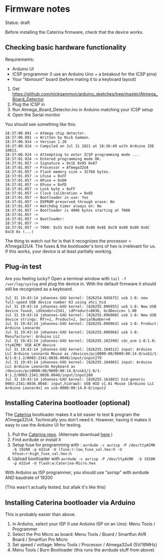 # Firmware notes

Status: draft

Before installing the Caterina firmware, check that the device works.

## Checking basic hardware functionality

Requirements:

* Arduino UI
* ICSP programmer (I use an Arduino Uno + a breakout for the ICSP pins)
* Your "kbmount" board (before mating it to a keyboard layout)

1. Get https://github.com/nickgammon/arduino_sketches/tree/master/Atmega_Board_Detector
2. Plug the ICSP in 
3. Run Atmega_Board_Detector.ino in Arduino matching your ICSP setup
4. Open the Serial monitor

You should see something like this:

```
18:37:00.891 -> Atmega chip detector.
18:37:00.891 -> Written by Nick Gammon.
18:37:00.924 -> Version 1.20
18:37:00.924 -> Compiled on Jul 31 2021 at 18:36:49 with Arduino IDE 10813.
18:37:00.924 -> Attempting to enter ICSP programming mode ...
18:37:01.024 -> Entered programming mode OK.
18:37:01.057 -> Signature = 0x1E 0x95 0x87 
18:37:01.057 -> Processor = ATmega32U4
18:37:01.057 -> Flash memory size = 32768 bytes.
18:37:01.057 -> LFuse = 0xFF 
18:37:01.057 -> HFuse = 0xD8 
18:37:01.057 -> EFuse = 0xFD 
18:37:01.057 -> Lock byte = 0xFF 
18:37:01.057 -> Clock calibration = 0x6D 
18:37:01.057 -> Bootloader in use: Yes
18:37:01.057 -> EEPROM preserved through erase: No
18:37:01.057 -> Watchdog timer always on: No
18:37:01.057 -> Bootloader is 4096 bytes starting at 7000
18:37:01.057 -> 
18:37:01.057 -> Bootloader:
18:37:01.057 -> 
18:37:01.057 -> 7000: 0x55 0xC0 0x00 0x00 0x6E 0xC0 0x00 0x00 0x6C 0xC0 0x (...)
```

The thing to watch out for is that it recognizes the processor = ATmega32U4. 
The fuses & the bootloader's tons of hex is irrelevant for us.
If this works, your device is at least partially working.

## Plug-in test

Are you feeling lucky? Open a terminal window with `tail -f /var/log/syslog` and plug the device in.
With the default firmware it should still be recognized as a keyboard.

```
Jul 31 19:43:14 johannes-GXU kernel: [826254.945675] usb 1-8: new full-speed USB device number 63 using xhci_hcd
Jul 31 19:43:14 johannes-GXU kernel: [826255.096955] usb 1-8: New USB device found, idVendor=2341, idProduct=8036, bcdDevice= 1.00
Jul 31 19:43:14 johannes-GXU kernel: [826255.096960] usb 1-8: New USB device strings: Mfr=1, Product=2, SerialNumber=0
Jul 31 19:43:14 johannes-GXU kernel: [826255.096963] usb 1-8: Product: Arduino Leonardo
Jul 31 19:43:14 johannes-GXU kernel: [826255.096966] usb 1-8: Manufacturer: Arduino LLC
Jul 31 19:43:14 johannes-GXU kernel: [826255.102399] cdc_acm 1-8:1.0: ttyACM0: USB ACM device
Jul 31 19:43:14 johannes-GXU kernel: [826255.104512] input: Arduino LLC Arduino Leonardo Mouse as /devices/pci0000:00/0000:00:14.0/usb1/1-8/1-8:1.2/0003:2341:8036.0048/input/input279
Jul 31 19:43:14 johannes-GXU kernel: [826255.104965] input: Arduino LLC Arduino Leonardo Keyboard as /devices/pci0000:00/0000:00:14.0/usb1/1-8/1-8:1.2/0003:2341:8036.0048/input/input280
Jul 31 19:43:14 johannes-GXU kernel: [826255.161883] hid-generic 0003:2341:8036.0048: input,hidraw5: USB HID v1.01 Mouse [Arduino LLC Arduino Leonardo] on usb-0000:00:14.0-8/input2
```

## Installing Caterina bootloader (optional)

The [Caterina](https://github.com/adafruit/Caterina-Bootloader) bootloader makes it a bit easier to test & program the ATmega32U4. 
Technically you don't need it. 
However, having it makes it easy to use the Arduino UI for testing.

1. Pull the [Caterina repo](https://github.com/adafruit/Caterina-Bootloader). (Alternate download [here](https://learn.adafruit.com/introducting-itsy-bitsy-32u4/downloads).)
2. Find avrdude or install it
3. Setup fuse for programming with : 
   `avrdude -c avrisp -P /dev/ttyACM0 -b 19200 -p m32u4 -U lfuse:r:low_fuse_val.hex:h -U hfuse:r:high_fuse_val.hex:h`
4. Upload bootloader with
   `avrdude -c avrisp -P /dev/ttyACM0  -b 19200 -p m32u4 -U flash:w:Caterina-Micro.hex`

With Arduino as ISP programmer, you should use "avrisp" with avrdude AND baudrate of 19200

(This wasn't actually tested, but afaik it's like this)

## Installing Caterina bootloader via Arduino

This is probably easier than above. 

1. In Arduino, select your ISP (I use Arduino ISP on an Uno): Menu Tools / Programmer
2. Select the Pro Micro as board: Menu Tools / Board / Smartfun AVR Board / Smartfun Pro Micro
3. Set speed / voltage: Menu Tools / Processor / Atmega32u4 (5V/16MHz)
4. Menu Tools / Burn Bootloader (this runs the avrdude stuff from above) 

